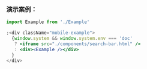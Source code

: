 ### 演示案例：
```jsx harmony
import Example from './Example'

;<div className="mobile-example">
  {window.system && window.system.env === 'doc' 
   ? <iframe src="./components/search-bar.html" />
   : <div><Example /></div>
  }
</div>
``` 
```js { "file": "../Example.tsx" }
```